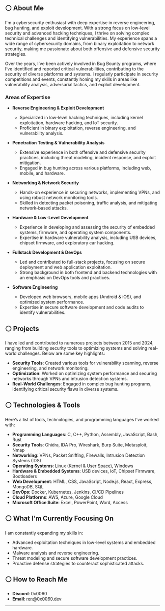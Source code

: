 ## ⚪ About Me

I'm a cybersecurity enthusiast with deep expertise in reverse engineering, bug hunting, and exploit development. With a strong focus on low-level security and advanced hacking techniques, I thrive on solving complex technical challenges and identifying vulnerabilities. My experience spans a wide range of cybersecurity domains, from binary exploitation to network security, making me passionate about both offensive and defensive security strategies.

Over the years, I’ve been actively involved in Bug Bounty programs, where I’ve identified and reported critical vulnerabilities, contributing to the security of diverse platforms and systems. I regularly participate in security competitions and events, constantly honing my skills in areas like vulnerability analysis, adversarial tactics, and exploit development.

### Areas of Expertise

- **Reverse Engineering & Exploit Development**
  - Specialized in low-level hacking techniques, including kernel exploitation, hardware hacking, and IoT security.
  - Proficient in binary exploitation, reverse engineering, and vulnerability analysis.
  
- **Penetration Testing & Vulnerability Analysis**
  - Extensive experience in both offensive and defensive security practices, including threat modeling, incident response, and exploit mitigation.
  - Engaged in bug hunting across various platforms, including web, mobile, and hardware.

- **Networking & Network Security**
  - Hands-on experience in securing networks, implementing VPNs, and using robust network monitoring tools.
  - Skilled in detecting packet poisoning, traffic analysis, and mitigating network-based attacks.

- **Hardware & Low-Level Development**
  - Experience in developing and assessing the security of embedded systems, firmware, and operating system components.
  - Expertise in hardware vulnerability analysis, including USB devices, chipset firmware, and exploratory car hacking.

- **Fullstack Development & DevOps**
  - Led and contributed to full-stack projects, focusing on secure deployment and web application exploitation.
  - Strong background in both frontend and backend technologies with an emphasis on DevOps tools and practices.

- **Software Engineering**
  - Developed web browsers, mobile apps (Android & iOS), and optimized system performance.
  - Expertise in secure software development and code audits to identify vulnerabilities.

## ⚪ Projects

I have led and contributed to numerous projects between 2015 and 2024, ranging from building security tools to optimizing systems and solving real-world challenges. Below are some key highlights:

- **Security Tools**: Created various tools for vulnerability scanning, reverse engineering, and network monitoring.
- **Optimization**: Worked on optimizing system performance and securing networks through VPNs and intrusion detection systems.
- **Real-World Challenges**: Engaged in complex bug hunting programs, identifying critical security flaws in diverse systems.

## ⚪ Technologies & Tools

Here’s a list of tools, technologies, and programming languages I’ve worked with:

- **Programming Languages**: C, C++, Python, Assembly, JavaScript, Bash, Rust
- **Security Tools**: Ghidra, IDA Pro, Wireshark, Burp Suite, Metasploit, Nmap
- **Networking**: VPNs, Packet Sniffing, Firewalls, Intrusion Detection Systems (IDS)
- **Operating Systems**: Linux (Kernel & User Space), Windows
- **Hardware & Embedded Systems**: USB devices, IoT, Chipset Firmware, Bootloaders
- **Web Development**: HTML, CSS, JavaScript, Node.js, React, Express, MongoDB, SQL
- **DevOps**: Docker, Kubernetes, Jenkins, CI/CD Pipelines
- **Cloud Platforms**: AWS, Azure, Google Cloud
- **Microsoft Office Suite**: Excel, PowerPoint, Word, Access

## ⚪ What I'm Currently Focusing On

I am constantly expanding my skills in:

- Advanced exploitation techniques in low-level systems and embedded hardware.
- Malware analysis and reverse engineering.
- Threat modeling and secure software development practices.
- Proactive defense strategies to counteract sophisticated attacks.

## ⚪ How to Reach Me

- **Discord**: 0x0060
- **Email**: ren@0x0060.dev

---

